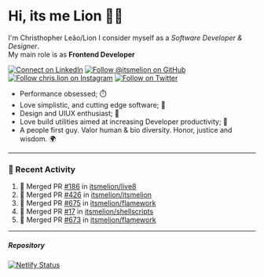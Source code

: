 # Hi, its me Lion 👋🦁

I'm Christhopher Leão/Lion
I consider myself as a _Software Developer & Designer_.<br/>My main role is as <b>Frontend Developer</b>
<br />

[![Connect on LinkedIn](https://img.shields.io/badge/--linkedin?label=LinkedIn&logo=LinkedIn&style=social)](https://www.linkedin.com/in/chrislion)
[![Follow @itsmelion on GitHub](https://img.shields.io/github/followers/itsmelion?label=follow%20%40itsmeLion&style=social)](https://github.com/itsmelion)
[![Follow chris.lion on Instagram](https://img.shields.io/badge/--instagram?label=@chris.lion&logo=Instagram&style=social)](https://instagram.com/chris.lion)
[![Follow on Twitter](https://img.shields.io/badge/--twitter?label=@ChrisLion_me&logo=Twitter&style=social)](https://twitter.com/chrislion_me)

- Performance obsessed; ⏱️
- Love simplistic, and cutting edge software; 📆
- Design and UIUX enthusiast; 🎨
- Love build utilities aimed at increasing Developer productivity; 🧰
- A people first guy. Valor human & bio diversity. Honor, justice and wisdom. 🌍

---
### 📰 Recent Activity

<!--START_SECTION:activity-->
1. 🎉 Merged PR [#186](https://github.com/itsmelion/live8/pull/186) in [itsmelion/live8](https://github.com/itsmelion/live8)
2. 🎉 Merged PR [#426](https://github.com/itsmelion/itsmelion/pull/426) in [itsmelion/itsmelion](https://github.com/itsmelion/itsmelion)
3. 🎉 Merged PR [#675](https://github.com/itsmelion/flamework/pull/675) in [itsmelion/flamework](https://github.com/itsmelion/flamework)
4. 🎉 Merged PR [#17](https://github.com/itsmelion/shellscripts/pull/17) in [itsmelion/shellscripts](https://github.com/itsmelion/shellscripts)
5. 🎉 Merged PR [#673](https://github.com/itsmelion/flamework/pull/673) in [itsmelion/flamework](https://github.com/itsmelion/flamework)
<!--END_SECTION:activity-->

___

##### Repository
[![Netlify Status](https://api.netlify.com/api/v1/badges/9e2e6136-1ab9-42fc-8d4e-188512d5d841/deploy-status)](https://app.netlify.com/sites/lion-portfolio/deploys)
